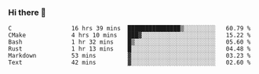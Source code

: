 ### Hi there 👋

<!--
**WShiBin/WShiBin** is a ✨ _special_ ✨ repository because its `README.md` (this file) appears on your GitHub profile.

Here are some ideas to get you started:

- 🔭 I’m currently working on ...
- 🌱 I’m currently learning ...
- 👯 I’m looking to collaborate on ...
- 🤔 I’m looking for help with ...
- 💬 Ask me about ...
- 📫 How to reach me: ...
- 😄 Pronouns: ...
- ⚡ Fun fact: ...
-->

<!--START_SECTION:waka-->

```text
C                 16 hrs 39 mins  ███████████████▒░░░░░░░░░   60.79 %
CMake             4 hrs 10 mins   ███▓░░░░░░░░░░░░░░░░░░░░░   15.22 %
Bash              1 hr 32 mins    █▒░░░░░░░░░░░░░░░░░░░░░░░   05.60 %
Rust              1 hr 13 mins    █░░░░░░░░░░░░░░░░░░░░░░░░   04.48 %
Markdown          53 mins         ▓░░░░░░░░░░░░░░░░░░░░░░░░   03.23 %
Text              42 mins         ▓░░░░░░░░░░░░░░░░░░░░░░░░   02.60 %
```

<!--END_SECTION:waka-->
